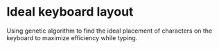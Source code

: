 # Ideal keyboard layout

Using genetic algorithm to find the ideal placement of characters on the keyboard to maximize efficiency while typing.
